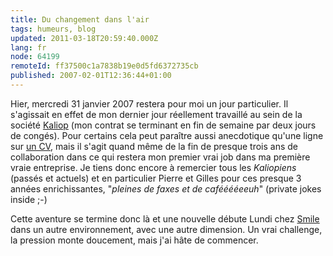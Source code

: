 ```yaml
---
title: Du changement dans l'air
tags: humeurs, blog
updated: 2011-03-18T20:59:40.000Z
lang: fr
node: 64199
remoteId: ff37500c1a7838b19e0d5fd6372735cb
published: 2007-02-01T12:36:44+01:00
---
```


Hier, mercredi 31 janvier 2007 restera pour moi un jour particulier. Il s'agissait en effet de mon dernier jour réellement travaillé au sein de la société [Kaliop](http://www.kaliop.com) (mon contrat se terminant en fin de semaine par deux jours de congés). Pour certains cela peut paraître aussi anecdotique qu'une ligne sur [un CV](/page/cv-fr), mais il s'agit quand même de la fin de presque trois ans de collaboration dans ce qui restera mon premier vrai job dans ma première vraie entreprise. Je tiens donc encore à remercier tous les *Kaliopiens* (passés et actuels) et en particulier Pierre et Gilles pour ces presque 3 années enrichissantes, &quot;*pleines de faxes et de cafééééeeuh*&quot; (private jokes inside ;-)


Cette aventure se termine donc là et une nouvelle débute Lundi chez [Smile](http://www.smile.fr) dans un autre environnement, avec une autre dimension. Un vrai challenge, la pression monte doucement, mais j'ai hâte de commencer.

